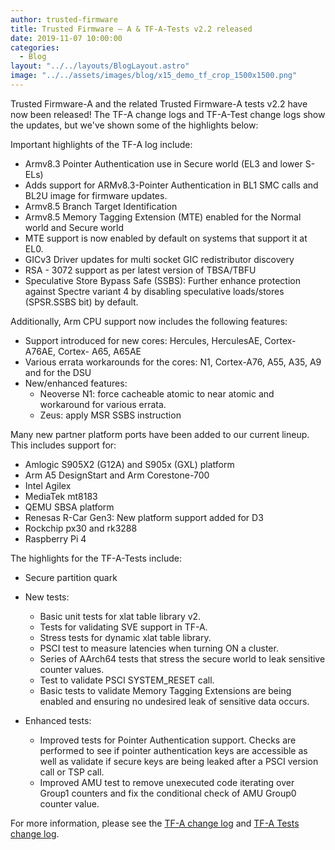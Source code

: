 ```yaml
---
author: trusted-firmware
title: Trusted Firmware – A & TF-A-Tests v2.2 released
date: 2019-11-07 10:00:00
categories:
  - Blog
layout: "../../layouts/BlogLayout.astro"
image: "../../assets/images/blog/x15_demo_tf_crop_1500x1500.png"
---
```


Trusted Firmware-A and the related Trusted Firmware-A tests v2.2 have now been released! The TF-A change logs and TF-A-Test change logs show the updates, but we've shown some of the highlights below:

Important highlights of the TF-A log include:

- Armv8.3 Pointer Authentication use in Secure world (EL3 and lower S-ELs)
- Adds support for ARMv8.3-Pointer Authentication in BL1 SMC calls and BL2U image for firmware updates.
- Armv8.5 Branch Target Identification
- Armv8.5 Memory Tagging Extension (MTE) enabled for the Normal world and Secure world
- MTE support is now enabled by default on systems that support it at EL0.
- GICv3 Driver updates for multi socket GIC redistributor discovery
- RSA - 3072 support as per latest version of TBSA/TBFU
- Speculative Store Bypass Safe (SSBS): Further enhance protection against Spectre variant 4 by disabling speculative loads/stores (SPSR.SSBS bit) by default.

Additionally, Arm CPU support now includes the following features:

- Support introduced for new cores: Hercules, HerculesAE, Cortex- A76AE, Cortex- A65, A65AE
- Various errata workarounds for the cores: N1, Cortex-A76, A55, A35, A9 and for the DSU
- New/enhanced features:
  - Neoverse N1: force cacheable atomic to near atomic and workaround for various errata.
  - Zeus: apply MSR SSBS instruction

Many new partner platform ports have been added to our current lineup. This includes support for:

- Amlogic S905X2 (G12A) and S905x (GXL) platform
- Arm A5 DesignStart and Arm Corestone-700
- Intel Agilex
- MediaTek mt8183
- QEMU SBSA platform
- Renesas R-Car Gen3: New platform support added for D3
- Rockchip px30 and rk3288
- Raspberry Pi 4

The highlights for the TF-A-Tests include:

- Secure partition quark

- New tests:

  - Basic unit tests for xlat table library v2.
  - Tests for validating SVE support in TF-A.
  - Stress tests for dynamic xlat table library.
  - PSCI test to measure latencies when turning ON a cluster.
  - Series of AArch64 tests that stress the secure world to leak sensitive counter values.
  - Test to validate PSCI SYSTEM_RESET call.
  - Basic tests to validate Memory Tagging Extensions are being enabled and ensuring no undesired leak of sensitive data occurs.

- Enhanced tests:
  - Improved tests for Pointer Authentication support. Checks are performed to see if pointer authentication keys are accessible as well as validate if secure keys are being leaked after a PSCI version call or TSP call.
  - Improved AMU test to remove unexecuted code iterating over Group1 counters and fix the conditional check of AMU Group0 counter value.

For more information, please see the [TF-A change log](https://trustedfirmware-a.readthedocs.io/en/latest/change-log.html#version-2-2) and [TF-A Tests change log](https://git.trustedfirmware.org/TF-A/tf-a-tests.git/about/docs/change-log.rst#trusted-firmware-a-tests-version-2-2).
